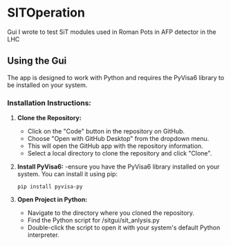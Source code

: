 # SITOperation
Gui I wrote to test SiT modules used in Roman Pots in AFP detector in the  LHC

## Using the Gui

The app is designed to work with Python and requires the PyVisa6 library to be installed on your system.

### Installation Instructions:

1. **Clone the Repository:**
   - Click on the "Code" button in the repository on GitHub.
   - Choose "Open with GitHub Desktop" from the dropdown menu.
   - This will open the GitHub app with the repository information.
   - Select a local directory to clone the repository and click "Clone".

2. **Install PyVisa6:**
   -ensure you have the PyVisa6 library installed on your system. You can install it using pip:
     ```
     pip install pyvisa-py
     
3. **Open Project in Python:**
   - Navigate to the directory where you cloned the repository.
   - Find the Python script for /sitgui/sit_anlysis.py
   - Double-click the script to open it with your system's default Python interpreter.
